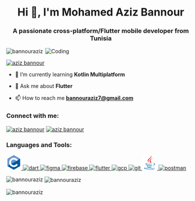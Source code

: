 <h1 align="center">Hi 👋, I'm Mohamed Aziz Bannour</h1>
<h3 align="center">A passionate cross-platform/Flutter mobile developer from Tunisia</h3>
<img align="right" alt="Coding" width="400" src="https://camo.githubusercontent.com/10b2d4e80487e1d9cd086ce8619e15740a1bd22c6462f6be13df93ee684deb7b/68747470733a2f2f616e616c7974696373696e6469616d61672e636f6d2f77702d636f6e74656e742f75706c6f6164732f323031382f31322f646576656c6f7065722d6472696262626c652e676966">
<p align="left"> <img src="https://komarev.com/ghpvc/?username=bannouraziz&label=Profile%20views&color=0e75b6&style=flat" alt="bannouraziz" /> </p>

<p align="left"> <a href="https://twitter.com/aziz bannour" target="blank"><img src="https://img.shields.io/twitter/follow/aziz bannour?logo=twitter&style=for-the-badge" alt="aziz bannour" /></a> </p>

- 🌱 I’m currently learning **Kotlin Multiplatform**

- 💬 Ask me about **Flutter**

- 📫 How to reach me **bannouraziz7@gmail.com**

<h3 align="left">Connect with me:</h3>
<p align="left">
<a href="https://twitter.com/@AzizBannour6" target="blank"><img align="center" src="https://raw.githubusercontent.com/rahuldkjain/github-profile-readme-generator/master/src/images/icons/Social/twitter.svg" alt="aziz bannour" height="30" width="40" /></a>
<a href="https://linkedin.com/in/med-aziz-bannour" target="blank"><img align="center" src="https://raw.githubusercontent.com/rahuldkjain/github-profile-readme-generator/master/src/images/icons/Social/linked-in-alt.svg" alt="aziz bannour" height="30" width="40" /></a>
</p>

<h3 align="left">Languages and Tools:</h3>
<p align="left"> <a href="https://www.cprogramming.com/" target="_blank" rel="noreferrer"> <img src="https://raw.githubusercontent.com/devicons/devicon/master/icons/c/c-original.svg" alt="c" width="40" height="40"/> </a> <a href="https://dart.dev" target="_blank" rel="noreferrer"> <img src="https://www.vectorlogo.zone/logos/dartlang/dartlang-icon.svg" alt="dart" width="40" height="40"/> </a> <a href="https://www.figma.com/" target="_blank" rel="noreferrer"> <img src="https://www.vectorlogo.zone/logos/figma/figma-icon.svg" alt="figma" width="40" height="40"/> </a> <a href="https://firebase.google.com/" target="_blank" rel="noreferrer"> <img src="https://www.vectorlogo.zone/logos/firebase/firebase-icon.svg" alt="firebase" width="40" height="40"/> </a> <a href="https://flutter.dev" target="_blank" rel="noreferrer"> <img src="https://www.vectorlogo.zone/logos/flutterio/flutterio-icon.svg" alt="flutter" width="40" height="40"/> </a> <a href="https://cloud.google.com" target="_blank" rel="noreferrer"> <img src="https://www.vectorlogo.zone/logos/google_cloud/google_cloud-icon.svg" alt="gcp" width="40" height="40"/> </a> <a href="https://git-scm.com/" target="_blank" rel="noreferrer"> <img src="https://www.vectorlogo.zone/logos/git-scm/git-scm-icon.svg" alt="git" width="40" height="40"/> </a> <a href="https://www.java.com" target="_blank" rel="noreferrer"> <img src="https://raw.githubusercontent.com/devicons/devicon/master/icons/java/java-original.svg" alt="java" width="40" height="40"/> </a> <a href="https://postman.com" target="_blank" rel="noreferrer"> <img src="https://www.vectorlogo.zone/logos/getpostman/getpostman-icon.svg" alt="postman" width="40" height="40"/> </a> </p>

<p><img align="left" src="https://github-readme-stats.vercel.app/api/top-langs?username=bannouraziz&show_icons=true&locale=en&layout=compact" alt="bannouraziz" /></p>

<p>&nbsp;<img align="center" src="https://github-readme-stats.vercel.app/api?username=bannouraziz&show_icons=true&locale=en" alt="bannouraziz" /></p>

<p><img align="center" src="https://github-readme-streak-stats.herokuapp.com/?user=bannouraziz&" alt="bannouraziz" /></p>
